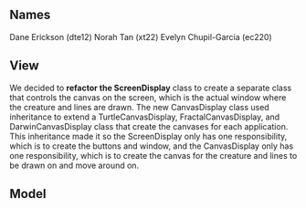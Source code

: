 ## Names
Dane Erickson (dte12)
Norah Tan (xt22)
Evelyn Chupil-Garcia (ec220)

## View
We decided to **refactor the ScreenDisplay** class to create a separate class that controls the canvas on the screen, 
which is the actual window where the creature and lines are drawn. The new CanvasDisplay class used 
inheritance to extend a TurtleCanvasDisplay, FractalCanvasDisplay, and DarwinCanvasDisplay class that
create the canvases for each application. This inheritance made it so the ScreenDisplay only has one responsibility, 
which is to create the buttons and window, and the CanvasDisplay only has one responsibility, which is
to create the canvas for the creature and lines to be drawn on and move around on. 

## Model

